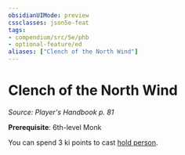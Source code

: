 ```yaml
---
obsidianUIMode: preview
cssclasses: json5e-feat
tags:
- compendium/src/5e/phb
- optional-feature/ed
aliases: ["Clench of the North Wind"]
---
```

# Clench of the North Wind
*Source: Player's Handbook p. 81*  

**Prerequisite**: 6th-level Monk

You can spend 3 ki points to cast [hold person](4-Resources/Compendium/spells/hold-person.md).